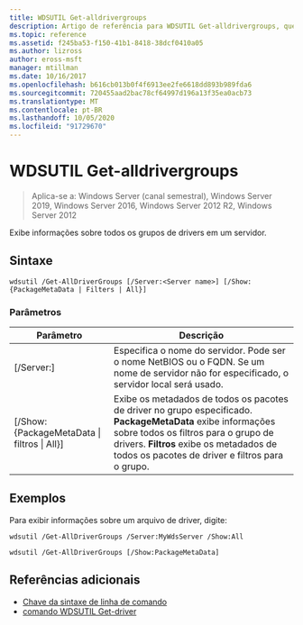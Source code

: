 ```yaml
---
title: WDSUTIL Get-alldrivergroups
description: Artigo de referência para WDSUTIL Get-alldrivergroups, que exibe informações sobre todos os grupos de drivers em um servidor.
ms.topic: reference
ms.assetid: f245ba53-f150-41b1-8418-38dcf0410a05
ms.author: lizross
author: eross-msft
manager: mtillman
ms.date: 10/16/2017
ms.openlocfilehash: b616cb013b0f4f6913ee2fe6618dd893b989fda6
ms.sourcegitcommit: 720455aad2bac78cf64997d196a13f35ea0acb73
ms.translationtype: MT
ms.contentlocale: pt-BR
ms.lasthandoff: 10/05/2020
ms.locfileid: "91729670"
---
```

# <a name="wdsutil-get-alldrivergroups"></a>WDSUTIL Get-alldrivergroups

> Aplica-se a: Windows Server (canal semestral), Windows Server 2019, Windows Server 2016, Windows Server 2012 R2, Windows Server 2012

Exibe informações sobre todos os grupos de drivers em um servidor.

## <a name="syntax"></a>Sintaxe
```
wdsutil /Get-AllDriverGroups [/Server:<Server name>] [/Show:{PackageMetaData | Filters | All}]
```
### <a name="parameters"></a>Parâmetros
|Parâmetro|Descrição|
|-------|--------|
|[/Server:<Server name>]|Especifica o nome do servidor. Pode ser o nome NetBIOS ou o FQDN. Se um nome de servidor não for especificado, o servidor local será usado.|
|[/Show: {PackageMetaData &#124; filtros &#124; All}]|Exibe os metadados de todos os pacotes de driver no grupo especificado. **PackageMetaData** exibe informações sobre todos os filtros para o grupo de drivers. **Filtros** exibe os metadados de todos os pacotes de driver e filtros para o grupo.|
## <a name="examples"></a>Exemplos
Para exibir informações sobre um arquivo de driver, digite:
```
wdsutil /Get-AllDriverGroups /Server:MyWdsServer /Show:All
```
```
wdsutil /Get-AllDriverGroups [/Show:PackageMetaData]
```
## <a name="additional-references"></a>Referências adicionais
- [Chave da sintaxe de linha de comando](command-line-syntax-key.md)
- [comando WDSUTIL Get-driver](wdsutil-get-drivergroup.md)
